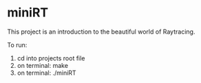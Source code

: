 # miniRT
This project is an introduction to the beautiful world of Raytracing.

To run:
1. cd into projects root file
2. on terminal: make
3. on terminal: ./miniRT
